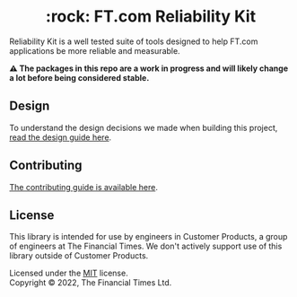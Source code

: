 
<h1 align="center">:rock: FT.com Reliability Kit</h1>

Reliability Kit is a well tested suite of tools designed to help FT.com applications be more reliable and measurable.

**:warning: The packages in this repo are a work in progress and will likely change a lot before being considered stable.**


## Design

To understand the design decisions we made when building this project, [read the design guide here](docs/design.md).


## Contributing

[The contributing guide is available here](docs/contributing.md).


## License

This library is intended for use by engineers in Customer Products, a group of engineers at The Financial Times. We don't actively support use of this library outside of Customer Products.

Licensed under the [MIT](LICENSE) license.<br/>
Copyright &copy; 2022, The Financial Times Ltd.
